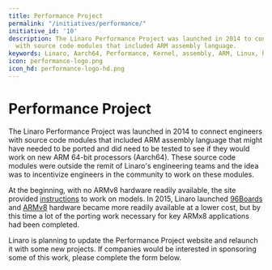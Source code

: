 ```yaml
---
title: Performance Project
permalink: "/initiatives/performance/"
initiative_id: '10'
description: The Linaro Performance Project was launched in 2014 to connect engineers
  with source code modules that included ARM assembly language.
keywords: Linaro, Aarch64, Performance, Kernel, assembly, ARM, Linux, hardware
icon: performance-logo.png
icon_hd: performance-logo-hd.png
---
```


# Performance Project

The Linaro Performance Project was launched in 2014 to connect engineers with source code modules that included ARM assembly language that might have needed to be ported and did need to be tested to see if they would work on new ARM 64-bit processors (Aarch64). These source code modules were outside the remit of Linaro's engineering teams and the idea was to incentivize engineers in the community to work on these modules.

At the beginning, with no ARMv8 hardware readily available, the site provided [instructions](http://performance.linaro.org/setup/) to work on models. In 2015, Linaro launched [96Boards](http://www.96boards.org) and [ARMv8](/initiatives/armv8/) hardware became more readily available at a lower cost, but by this time a lot of the porting work necessary for key ARMx8 applications had been completed.

Linaro is planning to update the Performance Project website and relaunch it with some new projects. If companies would be interested in sponsoring some of this work, please complete the form below.
